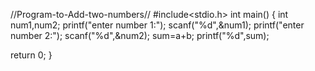 //Program-to-Add-two-numbers//
#include<stdio.h>
int main() 
{
int num1,num2;
printf("enter number 1:");
scanf("%d",&num1);
printf("enter number 2:");
scanf("%d",&num2);
sum=a+b;
printf("%d",sum);


return 0;
}
